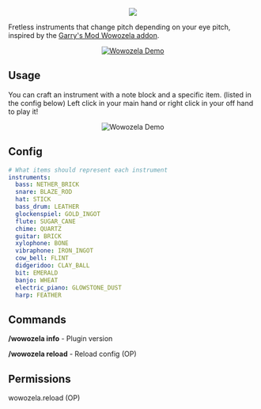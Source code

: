 <p align="center">
  <img src="https://i.imgur.com/eVft4sM.png">
</p>

Fretless instruments that change pitch depending on your eye pitch, inspired by the [Garry's Mod Wowozela addon](https://steamcommunity.com/sharedfiles/filedetails/?id=108170491).

<p align="center">
  <a href="https://www.youtube.com/watch?v=vvvn5ReOaIA"><img src="https://yt-embed.herokuapp.com/embed?v=vvvn5ReOaIA" alt="Wowozela Demo"></a>
</p>

## Usage
You can craft an instrument with a note block and a specific item. (listed in the config below)
Left click in your main hand or right click in your off hand to play it!

<p align="center">
  <img src="https://i.imgur.com/3lZmQ0d.png" alt="Wowozela Demo">
</p>


## Config
```yaml
# What items should represent each instrument
instruments:
  bass: NETHER_BRICK
  snare: BLAZE_ROD
  hat: STICK
  bass_drum: LEATHER
  glockenspiel: GOLD_INGOT
  flute: SUGAR_CANE
  chime: QUARTZ
  guitar: BRICK
  xylophone: BONE
  vibraphone: IRON_INGOT
  cow_bell: FLINT
  didgeridoo: CLAY_BALL
  bit: EMERALD
  banjo: WHEAT
  electric_piano: GLOWSTONE_DUST
  harp: FEATHER
```

## Commands
**/wowozela info** - Plugin version

**/wowozela reload** - Reload config (OP)

## Permissions
wowozela.reload (OP)
